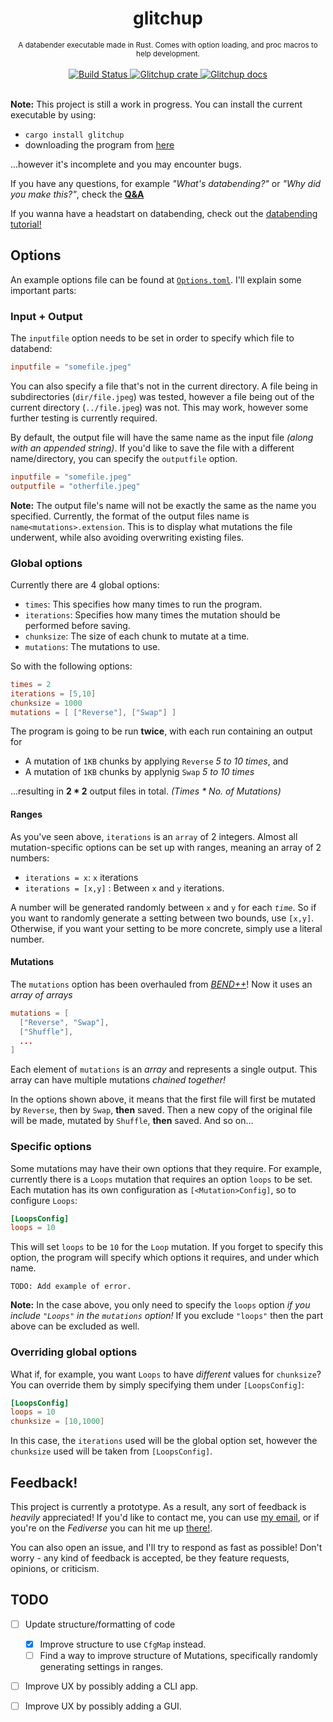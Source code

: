 <h1 align="center">glitchup</h1>

<div align="center">
<sub>
A databender executable made in Rust. Comes with option loading, and proc macros to help development.
</sub>
</div>

<br/>

<div align="center">
  <a href="https://travis-ci.org/Calmynt/glitchup">
    <img src="https://travis-ci.org/Calmynt/glitchup.svg?branch=master" alt="Build Status">
  </a> 
  <a href="https://crates.io/crates/glitchup">
    <img src="https://img.shields.io/crates/v/glitchup.svg" alt="Glitchup crate">
  </a> 
   <a href="https://docs.rs/crate/glitchup">
    <img src="https://docs.rs/glitchup/badge.svg" alt="Glitchup docs">
  </a>
</div>

<br/>

<!--
[![Build status](https://travis-ci.org/Calmynt/glitchup.svg?branch=master)](https://travis-ci.org/Calmynt/glitchup)
[![glitchup](https://img.shields.io/crates/v/glitchup.svg)](https://crates.io/crates/glitchup)
[![glitchup](https://docs.rs/glitchup/badge.svg)](https://docs.rs/crate/glitchup)
-->

**Note:** This project is still a work in progress. You can install the current executable by using: 

- `cargo install glitchup`
- downloading the program from [here](https://github.com/Calmynt/glitchup/releases)

...however it's incomplete and you may encounter bugs.

If you have any questions, for example *"What's databending?"* or *"Why did you make this?"*, check the [**Q&A**](./Q&A.md)

If you wanna have a headstart on databending, check out the [databending tutorial!](./TUTORIAL.md)

## Options

An example options file can be found at [`Options.toml`](./Options.toml). I'll explain some important parts:

### Input + Output
The `inputfile` option needs to be set in order to specify which file to databend:

```toml
inputfile = "somefile.jpeg"
```

You can also specify a file that's not in the current directory. A file being in subdirectories (`dir/file.jpeg`) was tested, however a file being out of the current directory (`../file.jpeg`) was not. This may work, however some further testing is currently required.

By default, the output file will have the same name as the input file *(along with an appended string)*. If you'd like to save the file with a different name/directory, you can specify the `outputfile` option.

```toml
inputfile = "somefile.jpeg"
outputfile = "otherfile.jpeg"
```

**Note:** The output file's name will not be exactly the same as the name you specified. Currently, the format of the output files name is `name<mutations>.extension`. This is to display what mutations the file underwent, while also avoiding overwriting existing files.

### Global options

Currently there are 4 global options:

- `times`: This specifies how many times to run the program. 
- `iterations`: Specifies how many times the mutation should be performed before saving.
- `chunksize`: The size of each chunk to mutate at a time.
- `mutations`: The mutations to use.

So with the following options:

```toml
times = 2
iterations = [5,10]
chunksize = 1000
mutations = [ ["Reverse"], ["Swap"] ]
```

The program is going to be run **twice**, with each run containing an output for
- A mutation of `1KB` chunks by applying `Reverse` _5 to 10 times_, and
- A mutation of `1KB` chunks by applynig `Swap` _5 to 10 times_

...resulting in **2 * 2** output files in total. *(Times * No. of Mutations)*

#### Ranges

As you've seen above, `iterations` is an `array` of 2 integers. Almost all mutation-specific options can be set up with ranges, meaning an array of 2 numbers:

- `iterations = x`: `x` iterations
- `iterations = [x,y]` : Between `x` and `y` iterations.

A number will be generated randomly between `x` and `y` for each *`time`*. So if you want to randomly generate a setting between two bounds, use `[x,y]`. Otherwise, if
you want your setting to be more concrete, simply use a literal number.

#### Mutations

The `mutations` option has been overhauled from [*BEND++*](https://github.com/Calmynt/BENDPlusPlus)! Now it uses an *array of arrays*

```toml
mutations = [
  ["Reverse", "Swap"],
  ["Shuffle"],
  ...
]
```

Each element of `mutations` is an *array* and represents a single output. This array can have multiple mutations *chained together!*

In the options shown above, it means that the first file will first be mutated by `Reverse`, then by `Swap`, **then** saved. Then a new copy of the original file will be made, mutated by `Shuffle`, **then** saved. And so on...

### Specific options

Some mutations may have their own options that they require. For example, currently there is a `Loops` mutation that requires an option `loops` to be set. Each mutation has its own configuration as `[<Mutation>Config]`, so to configure `Loops`:

```toml
[LoopsConfig]
loops = 10
```

This will set `loops` to be `10` for the `Loop` mutation. If you forget to specify this option, the program will specify which options it requires, and under which name.

```
TODO: Add example of error.
```

**Note:** In the case above, you only need to specify the `loops` option *if you include `"Loops"` in the `mutations` option!* If you exclude `"loops"` then the part above can be excluded as well.

### Overriding global options

What if, for example, you want `Loops` to have *different* values for `chunksize`? You can override them by simply specifying them under `[LoopsConfig]`:

```toml
[LoopsConfig]
loops = 10
chunksize = [10,1000]
```

In this case, the `iterations` used will be the global option set, however the `chunksize` used will be taken from `[LoopsConfig]`.

## Feedback!

This project is currently a prototype. As a result, any sort of feedback is *heavily* appreciated! If you'd like to contact me, you can use [my email](mctech26@gmail.com), or if you're on the *Fediverse* you can hit me up [there!](https://hellsite.site/@andre).

You can also open an issue, and I'll try to respond as fast as possible! Don't worry - any kind of feedback is accepted, be they feature requests, opinions, or criticism.

## TODO
- [ ] Update structure/formatting of code
  - [x] Improve structure to use `CfgMap` instead.
  - [ ] Find a way to improve structure of Mutations, specifically randomly generating settings in ranges.
- [ ] Improve UX by possibly adding a CLI app.
- [ ] Improve UX by possibly adding a GUI.

